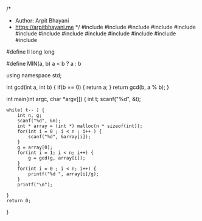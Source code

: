 /*
 *  Author: Arpit Bhayani
 *  https://arpitbhayani.me
 */
#include <cmath>
#include <cstdio>
#include <cstdlib>
#include <climits>
#include <deque>
#include <iostream>
#include <list>
#include <limits>
#include <map>
#include <queue>
#include <set>
#include <stack>
#include <vector>

#define ll long long

#define MIN(a, b) a < b ? a : b

using namespace std;

int gcd(int a, int b) {
    if(b == 0) {
        return a;
    }
    return gcd(b, a % b);
}

int main(int argc, char *argv[]) {
    int t;
    scanf("%d", &t);

    while( t-- ) {
        int n, g;
        scanf("%d", &n);
        int * array = (int *) malloc(n * sizeof(int));
        for(int i = 0 ; i < n ; i++ ) {
            scanf("%d", &array[i]);
        }
        g = array[0];
        for(int i = 1; i < n; i++) {
            g = gcd(g, array[i]);
        }
        for(int i = 0 ; i < n; i++) {
            printf("%d ", array[i]/g);
        }
        printf("\n");

    }
    return 0;
}
